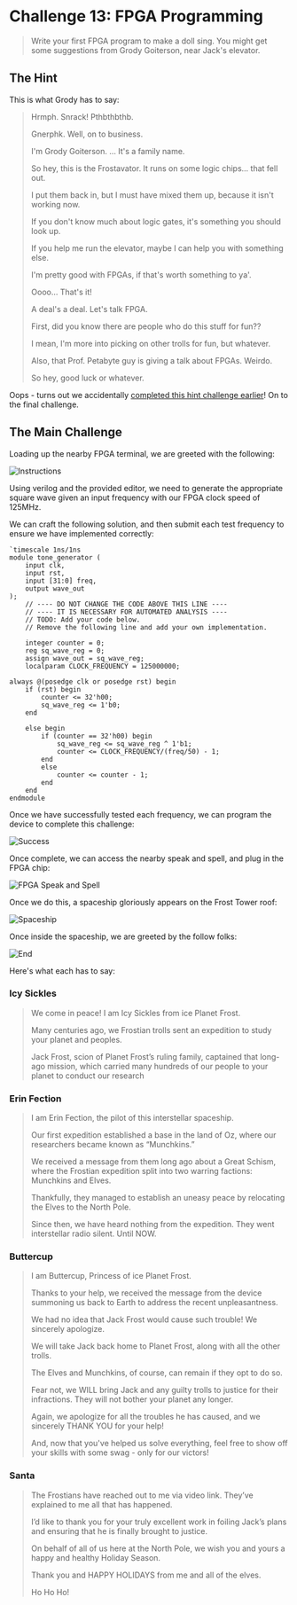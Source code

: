 # Challenge 13: FPGA Programming

> Write your first FPGA program to make a doll sing. You might get some suggestions from Grody Goiterson, near Jack's elevator.

## The Hint

This is what Grody has to say:

> Hrmph. Snrack! Pthbthbthb.
> 
> Gnerphk. Well, on to business.
> 
> I'm Grody Goiterson. ... It's a family name.
> 
> So hey, this is the Frostavator. It runs on some logic chips... that fell out.
> 
> I put them back in, but I must have mixed them up, because it isn't working now.
> 
> If you don't know much about logic gates, it's something you should look up.
> 
> If you help me run the elevator, maybe I can help you with something else.
> 
> I'm pretty good with FPGAs, if that's worth something to ya'.
> 
> Oooo... That's it!
> 
> A deal's a deal. Let's talk FPGA.
> 
> First, did you know there are people who do this stuff for fun??
> 
> I mean, I'm more into picking on other trolls for fun, but whatever.
> 
> Also, that Prof. Petabyte guy is giving a talk about FPGAs. Weirdo.
> 
> So hey, good luck or whatever.

Oops - turns out we accidentally [completed this hint challenge earlier](../07_PrinterExploitation/README.md)!  On to the final challenge.

## The Main Challenge

Loading up the nearby FPGA terminal, we are greeted with the following:

![Instructions](instructions.png)

Using verilog and the provided editor, we need to generate the appropriate square wave given an input frequency with our FPGA clock speed of 125MHz.

We can craft the following solution, and then submit each test frequency to ensure we have implemented correctly:
```
`timescale 1ns/1ns
module tone_generator (
    input clk,
    input rst,
    input [31:0] freq,
    output wave_out
);
    // ---- DO NOT CHANGE THE CODE ABOVE THIS LINE ---- 
    // ---- IT IS NECESSARY FOR AUTOMATED ANALYSIS ----
    // TODO: Add your code below. 
    // Remove the following line and add your own implementation. 

    integer counter = 0;
    reg sq_wave_reg = 0;
    assign wave_out = sq_wave_reg;
    localparam CLOCK_FREQUENCY = 125000000;
    
always @(posedge clk or posedge rst) begin
    if (rst) begin
        counter <= 32'h00;
        sq_wave_reg <= 1'b0;
    end
    
    else begin
        if (counter == 32'h00) begin
            sq_wave_reg <= sq_wave_reg ^ 1'b1;
            counter <= CLOCK_FREQUENCY/(freq/50) - 1;
        end
        else
            counter <= counter - 1;
        end
    end
endmodule
```

Once we have successfully tested each frequency, we can program the device to complete this challenge:

![Success](success.png)

Once complete, we can access the nearby speak and spell, and plug in the FPGA chip:

![FPGA Speak and Spell](fpga.png)

Once we do this, a spaceship gloriously appears on the Frost Tower roof:

![Spaceship](spaceship.png)

Once inside the spaceship, we are greeted by the follow folks:

![End](end.png)

Here's what each has to say:

### Icy Sickles

> We come in peace! I am Icy Sickles from ice Planet Frost.
> 
> Many centuries ago, we Frostian trolls sent an expedition to study your planet and peoples.
> 
> Jack Frost, scion of Planet Frost’s ruling family, captained that long-ago mission, which carried many hundreds of our people to your planet to conduct our research

### Erin Fection

> I am Erin Fection, the pilot of this interstellar spaceship.
> 
> Our first expedition established a base in the land of Oz, where our researchers became known as “Munchkins.”
> 
> We received a message from them long ago about a Great Schism, where the Frostian expedition split into two warring factions: Munchkins and Elves.
> 
> Thankfully, they managed to establish an uneasy peace by relocating the Elves to the North Pole.
> 
> Since then, we have heard nothing from the expedition. They went interstellar radio silent. Until NOW.

### Buttercup

> I am Buttercup, Princess of ice Planet Frost.
> 
> Thanks to your help, we received the message from the device summoning us back to Earth to address the recent unpleasantness.
> 
> We had no idea that Jack Frost would cause such trouble! We sincerely apologize.
> 
> We will take Jack back home to Planet Frost, along with all the other trolls.
> 
> The Elves and Munchkins, of course, can remain if they opt to do so.
> 
> Fear not, we WILL bring Jack and any guilty trolls to justice for their infractions. They will not bother your planet any longer.
> 
> Again, we apologize for all the troubles he has caused, and we sincerely THANK YOU for your help!
> 
> And, now that you've helped us solve everything, feel free to show off your skills with some swag - only for our victors!

### Santa

> The Frostians have reached out to me via video link. They’ve explained to me all that has happened.
> 
> I’d like to thank you for your truly excellent work in foiling Jack’s plans and ensuring that he is finally brought to justice.
> 
> On behalf of all of us here at the North Pole, we wish you and yours a happy and healthy Holiday Season.
> 
> Thank you and HAPPY HOLIDAYS from me and all of the elves.
> 
> Ho Ho Ho!
